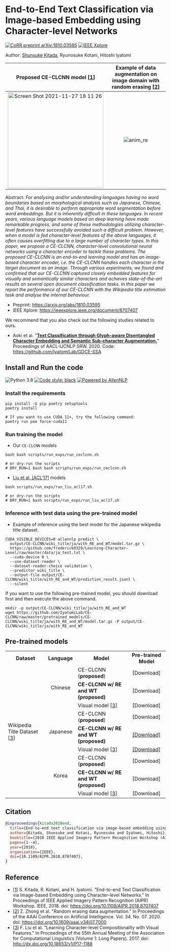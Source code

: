 # End-to-End Text Classification via Image-based Embedding using Character-level Networks

[![CoRR preprint arXiv:1810.03595](http://img.shields.io/badge/cs.CL-arXiv%3A1810.03595-B31B1B.svg)](http://arxiv.org/abs/1810.03595)
[![IEEE Xplore](https://img.shields.io/badge/Accepted-IEEE%20AIPR%20Workshop-%2300629B%09)](https://ieeexplore.ieee.org/document/8707407)

Author: [Shunsuke Kitada](https://scholar.google.co.jp/citations?user=GUzGhQIAAAAJ&hl=ja), Ryunosuke Kotani, Hitoshi Iyatomi

| Proposed CE-CLCNN model [[1](https://arxiv.org/abs/1810.03595)] | Example of data augmentation on image domain with random erasing [[2](https://arxiv.org/abs/1708.04896)] |
|:------:|:------:|
| <img width="300" alt="Screen Shot 2021-11-27 18 11 26" src="https://user-images.githubusercontent.com/11523725/143675360-5a227d7f-fa77-4081-8f03-26695da03324.png"> | ![anim_re](https://user-images.githubusercontent.com/11523725/143675309-0cc7dbbf-d49a-45c3-8c6f-7c8590e1395d.gif) |


Abstract: 
*For analysing and/or understanding languages having no word boundaries based on morphological analysis such as Japanese, Chinese, and Thai, it is desirable to perform appropriate word segmentation before word embeddings. But it is inherently difficult in these languages. In recent years, various language models based on deep learning have made remarkable progress, and some of these methodologies utilizing character-level features have successfully avoided such a difficult problem. However, when a model is fed character-level features of the above languages, it often causes overfitting due to a large number of character types. In this paper, we propose a CE-CLCNN, character-level convolutional neural networks using a character encoder to tackle these problems. The proposed CE-CLCNN is an end-to-end learning model and has an image-based character encoder, i.e. the CE-CLCNN handles each character in the target document as an image. Through various experiments, we found and confirmed that our CE-CLCNN captured closely embedded features for visually and semantically similar characters and achieves state-of-the-art results on several open document classification tasks. In this paper we report the performance of our CE-CLCNN with the Wikipedia title estimation task and analyse the internal behaviour.*

- Preprint: https://arxiv.org/abs/1810.03595
- IEEE Xplore: https://ieeexplore.ieee.org/document/8707407

We recommend that you also check out the following studies related to ours.
- Aoki et al. "**[Text Classification through Glyph-aware Disentangled Character Embedding and Semantic Sub-character Augmentation.](https://aclanthology.org/2020.aacl-srw.1/)**" Proceedings of AACL-IJCNLP SRW. 2020. Code: https://github.com/IyatomiLab/GDCE-SSA 

## Install and Run the code

![Python 3.8](https://img.shields.io/badge/python-3.8%2B-brightgreen.svg)
[![Code style: black](https://img.shields.io/badge/code%20style-black-000000.svg)](https://github.com/psf/black)
[![Powered by AllenNLP](https://img.shields.io/badge/Powered%20by-AllenNLP-blue.svg)](https://github.com/allenai/allennlp)

### Install the requirements

```shell
pip install -U pip poetry setuptools
poetry install

# If you want to use CUDA 11+, try the following command:
poetry run poe force-cuda11
```

### Run training the model

- Our `CE-CLCNN` models

```shell
bash bash scripts/run_exps/run_ceclcnn.sh

# or dry-run the scripts
# DRY_RUN=1 bash bash scripts/run_exps/run_ceclcnn.sh
```

- [Liu et al. [ACL'17]](https://arxiv.org/abs/1704.04859) models

```shell
bash scripts/run_exps/run_liu_acl17.sh

# or dry-run the scripts
# DRY_RUN=1 bash scripts/run_exps/run_liu_acl17.sh
```

### Inference with test data using the pre-trained model

- Example of inference using the best model for the Japanese wikipedia title dataset.

```shell
CUDA_VISIBLE_DEVICES=0 allennlp predict \
  output/CE-CLCNN/wiki_title/ja/with_RE_and_WT/model.tar.gz \
  https://github.com/frederick0329/Learning-Character-Level/raw/master/data/ja_test.txt \
  --cuda-device 0 \
  --use-dataset-reader \
  --dataset-reader-choice validation \
  --predictor wiki_title \
  --output-file output/CE-CLCNN/wiki_title/with_RE_and_WT/prediction_result.jsonl \
  --silent
```

If you want to use the following pre-trained model, you should download first and then execute the above command.

```shell
mkdir -p output/CE-CLCNN/wiki_title/ja/with_RE_and_WT
wget https://github.com/IyatomiLab/CE-CLCNN/raw/master/pretrained_models/CE-CLCNN/wiki_title/ja/with_RE_and_WT/model.tar.gz -P output/CE-CLCNN/wiki_title/ja/with_RE_and_WT
```

## Pre-trained models

<table>
    <tr>
        <td><strong><center>Dataset</strong></td>
        <td><strong><center>Language</strong></td>
        <td><strong><center>Model</strong></td>
        <td><strong><center>Pre-trained Model</strong></td>
    </tr>
    <tr>
        <td rowspan="9">Wikipedia Title Dataset [<a href="https://arxiv.org/abs/1704.04859">3</a>]</td>
        <td rowspan="3"><center>Chinese</td>
        <td>CE-CLCNN (<strong>proposed</strong>)</td>
        <td><center>[Download]</td>
    </tr>
    <tr>
        <td><strong>CE-CLCNN w/ RE and WT (proposed)</strong></td>
        <td><center>[Download]</td>
    </tr>
    <tr>
        <td>Visual model [<a href="http://dx.doi.org/10.18653/v1/P17-1188">3</a>]</td>
        <td><center>[Download]</td>
    </tr>
    <tr>
        <td rowspan="3"><center>Japanese</td>
        <td>CE-CLCNN (<strong>proposed</strong>)</td>
        <td><center>[Download]</td>
    </tr>
    <tr>
        <td><strong>CE-CLCNN w/ RE and WT (proposed)</strong></td>
        <td><center><a href="https://github.com/IyatomiLab/CE-CLCNN/raw/master/pretrained_models/CE-CLCNN/wiki_title/ja/with_RE_and_WT/model.tar.gz">[Download]</a></td>
    </tr>
    <tr>
        <td>Visual model [<a href="http://dx.doi.org/10.18653/v1/P17-1188">3</a>]</td>
        <td><center><a href="https://github.com/IyatomiLab/CE-CLCNN/raw/master/pretrained_models/liu-acl17/wiki_title/ja/visual/model.tar.gz">[Download]</a></td>
    </tr>
    <tr>
        <td rowspan="3"><center>Korea</td>
        <td>CE-CLCNN (<strong>proposed</strong>)</td>
        <td><center>[Download]</td>
    </tr>
    <tr>
        <td><strong>CE-CLCNN w/ RE and WT (proposed)</strong></td>
        <td><center>[Download]</td>
    </tr>
    <tr>
        <td>Visual model [<a href="http://dx.doi.org/10.18653/v1/P17-1188">3</a>]</td>
        <td><center>[Download]</td>
    </tr>
</table>

## Citation

```bibtex
@inproceedings{kitada2018end,
  title={End-to-end text classification via image-based embedding using character-level networks},
  author={Kitada, Shunsuke and Kotani, Ryunosuke and Iyatomi, Hitoshi},
  booktitle={2018 IEEE Applied Imagery Pattern Recognition Workshop (AIPR)},
  pages={1--4},
  year={2018},
  organization={IEEE},
  doi={10.1109/AIPR.2018.8707407},
}
```

## Reference

- [[1](https://doi.org/10.1109/AIPR.2018.8707407)] S. Kitada, R. Kotani, and H. Iyatomi. "End-to-end Text Classification via Image-based Embedding using Character-level Networks." In Proceedings of IEEE Applied Imagery Pattern Recognition (AIPR) Workshop. IEEE, 2018. doi: https://doi.org/10.1109/AIPR.2018.8707407
- [[2](https://doi.org/10.1609/aaai.v34i07.7000)] Z. Zhong et al. "Random erasing data augmentation." In Proceedings of the AAAI Conference on Artificial Intelligence. Vol. 34. No. 07. 2020. doi: https://doi.org/10.1609/aaai.v34i07.7000
- [[3](http://dx.doi.org/10.18653/v1/P17-1188)] F. Liu et al. "Learning Character-level Compositionality with Visual Features." In Proceedings of the 55th Annual Meeting of the Association for Computational Linguistics (Volume 1: Long Papers). 2017. doi: http://dx.doi.org/10.18653/v1/P17-1188
